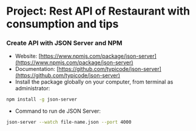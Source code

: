 # Project: Rest API of Restaurant with consumption and tips 

### Create API with JSON Server and NPM
- Website: [https://www.npmjs.com/package/json-server](https://www.npmjs.com/package/json-server)
- Documentation: [https://github.com/typicode/json-server](https://github.com/typicode/json-server)
- Install the package globally on your computer, from terminal as administrator:
```bash
npm install -g json-server
```
- Command to run de JSON Server:
```bash
json-server --watch file-name.json --port 4000
```